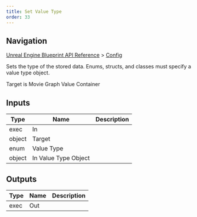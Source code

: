 ```yaml
---
title: Set Value Type
order: 33
---
```

## Navigation

[Unreal Engine Blueprint API Reference](https://dev.epicgames.com/documentation/en-us/unreal-engine/BlueprintAPI) > [Config](https://dev.epicgames.com/documentation/en-us/unreal-engine/BlueprintAPI/Config)

Sets the type of the stored data. Enums, structs, and classes must specify a value type object.

Target is Movie Graph Value Container

## Inputs

| Type | Name | Description |
| --- | --- | --- |
| exec | In |  |
| object | Target |  |
| enum | Value Type |  |
| object | In Value Type Object |  |

## Outputs

| Type | Name | Description |
| --- | --- | --- |
| exec | Out |  |
